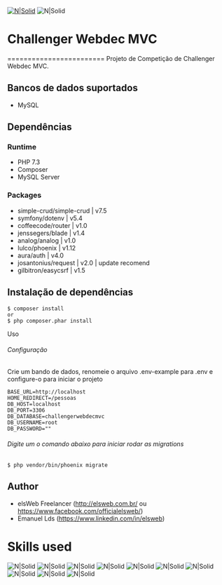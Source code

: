 
[![N|Solid](https://drive.google.com/uc?id=1ZXPQV9o8xHnqCj49Yo5eUmfm0HaXbfDt)](http://elsweb.com.br)
![N|Solid](https://drive.google.com/uc?id=1-lFd2viOP0urQQ_p9_fKngQ4R02Y3rgD)<share-social>

# Challenger Webdec MVC
========================
Projeto de Competição de Challenger Webdec MVC.

Bancos de dados suportados
-------------------
* MySQL

Dependências
------------

### Runtime
* PHP 7.3
* Composer
* MySQL Server

### Packages
* simple-crud/simple-crud | v7.5
* symfony/dotenv | v5.4
* coffeecode/router | v1.0
* jenssegers/blade | v1.4
* analog/analog | v1.0
* lulco/phoenix | v1.12
* aura/auth | v4.0
* josantonius/request | v2.0 | update recomend
* gilbitron/easycsrf | v1.5

Instalação de dependências
-----------
```shell
$ composer install
or
$ php composer.phar install
```

Uso
###### Configuração
Crie um bando de dados,  renomeie o arquivo .env-example para .env
e configure-o para iniciar o projeto
```
BASE_URL=http://localhost
HOME_REDIRECT=/pessoas
DB_HOST=localhost
DB_PORT=3306
DB_DATABASE=challengerwebdecmvc
DB_USERNAME=root
DB_PASSWORD=""
```
###### Digite um o comando abaixo para iniciar rodar as migrations
```shell
$ php vendor/bin/phoenix migrate
```
Author
------
* elsWeb Freelancer (<http://elsweb.com.br/> ou <https://www.facebook.com/officialelsweb/>)
* Emanuel Lds (https://www.linkedin.com/in/elsweb)

Skills used
========================

![N|Solid](https://drive.google.com/uc?id=16diPsCWSBdPUyz1NFtKZSBOlXntTxUjT)<html>
![N|Solid](https://drive.google.com/uc?id=1UgOq7QEQ2BEVSpVUeAzExY43nRAI8eWn)<css>
![N|Solid](https://drive.google.com/uc?id=1oncjdSGvUdUbs0t2W8XdSnVU1tvygpE0)<js>
![N|Solid](https://drive.google.com/uc?id=1q-21b8hJYoZ2IYAUGbE_4lwoiiqO7Rw8)<jquery>
![N|Solid](https://drive.google.com/uc?id=1rk9JVjKn5YtSt3_UjKX0khQgLlftumR7)<php>
![N|Solid](https://drive.google.com/uc?id=1XoJD92NPBQ9h0jdZDbWjtij3dT_WLFnH)<mysql>
![N|Solid](https://drive.google.com/uc?id=1eb_OLqKHFUPs6x-Ysv62feXHFyLbPRA1)<json>
![N|Solid](https://drive.google.com/uc?id=17mICnyngBMzHsD2mWofK1S--4YYondcY)<git>
![N|Solid](https://drive.google.com/uc?id=1F6xcgfgNN5LxPtFOQhJG73qsatbJqZlL)<github>
![N|Solid](https://drive.google.com/uc?id=1ldC35vLAOBM1YxuK8BLqYOeeZLp62T9y)<sublimetext>